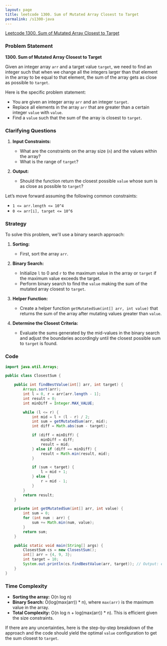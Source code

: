 ```yaml
---
layout: page
title: leetcode 1300. Sum of Mutated Array Closest to Target
permalink: /s1300-java
---
```

[Leetcode 1300. Sum of Mutated Array Closest to Target](https://algoadvance.github.io/algoadvance/l1300)
### Problem Statement

**1300. Sum of Mutated Array Closest to Target**

Given an integer array `arr` and a target value `target`, we need to find an integer such that when we change all the integers larger than that element in the array to be equal to that element, the sum of the array gets as close as possible to `target`.

Here is the specific problem statement:
- You are given an integer array `arr` and an integer `target`.
- Replace all elements in the array `arr` that are greater than a certain integer `value` with `value`.
- Find a `value` such that the sum of the array is closest to `target`.

### Clarifying Questions
1. **Input Constraints:**
   - What are the constraints on the array size (`n`) and the values within the array?
   - What is the range of `target`?

2. **Output:**
   - Should the function return the closest possible `value` whose sum is as close as possible to `target`?

Let’s move forward assuming the following common constraints:
- `1 <= arr.length <= 10^4`
- `0 <= arr[i], target <= 10^6`

### Strategy
To solve this problem, we'll use a binary search approach:
1. **Sorting:**
   - First, sort the array `arr`.

2. **Binary Search:**
   - Initialize `l` to 0 and `r` to the maximum value in the array or `target` if the maximum value exceeds the target.
   - Perform binary search to find the `value` making the sum of the mutated array closest to `target`.

3. **Helper Function:**
   - Create a helper function `getMutatedSum(int[] arr, int value)` that returns the sum of the array after mutating values greater than `value`.

4. **Determine the Closest Criteria:**
   - Evaluate the sums generated by the mid-values in the binary search and adjust the boundaries accordingly until the closest possible sum to `target` is found.

### Code

```java
import java.util.Arrays;

public class ClosestSum {

    public int findBestValue(int[] arr, int target) {
        Arrays.sort(arr);
        int l = 0, r = arr[arr.length - 1];
        int result = 0;
        int minDiff = Integer.MAX_VALUE;

        while (l <= r) {
            int mid = l + (l - r) / 2;
            int sum = getMutatedSum(arr, mid);
            int diff = Math.abs(sum - target);

            if (diff < minDiff) {
                minDiff = diff;
                result = mid;
            } else if (diff == minDiff) {
                result = Math.min(result, mid);
            }

            if (sum < target) {
                l = mid + 1;
            } else {
                r = mid - 1;
            }
        }
        return result;
    }

    private int getMutatedSum(int[] arr, int value) {
        int sum = 0;
        for (int num : arr) {
            sum += Math.min(num, value);
        }
        return sum;
    }

    public static void main(String[] args) {
        ClosestSum cs = new ClosestSum();
        int[] arr = {4, 9, 3};
        int target = 10;
        System.out.println(cs.findBestValue(arr, target)); // Output: expected value
    }
}
```

### Time Complexity
- **Sorting the array:** O(n log n)
- **Binary Search:** O(log(max(arr)) * n), where `max(arr)` is the maximum value in the array.
- **Total Complexity:** O(n log n + log(max(arr)) * n). This is efficient given the size constraints.

If there are any uncertainties, here is the step-by-step breakdown of the approach and the code should yield the optimal `value` configuration to get the sum closest to `target`.